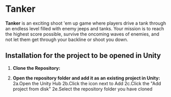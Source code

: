 # Tanker
 
**Tanker** is an exciting shoot 'em up game where players drive a tank through an endless level filled with enemy jeeps and tanks. Your mission is to reach the highest score possible, survive the oncoming waves of enemies, and not let them get through your backline or shoot you down.

## Installation for the project to be opened in Unity

1. **Clone the Repository:**

2. **Open the repository folder and add it as an existing project in Unity:**
    2a.Open the Unity Hub
    2b.Click the icon next to Add
    2c.Click the "Add project from disk"
    2e.Select the repository folder you have cloned

